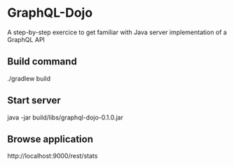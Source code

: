 # GraphQL-Dojo
A step-by-step exercice to get familiar with Java server implementation of a GraphQL API

## Build command
./gradlew build

## Start server
java -jar build/libs/graphql-dojo-0.1.0.jar

## Browse application
http://localhost:9000/rest/stats